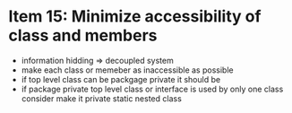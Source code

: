 # Item 15: Minimize accessibility of class and members

- information hidding => decoupled system
- make each class or memeber as inaccessible as possible
- if top level class can be packgage private it should be
- if package private top level class or interface is used by only one class consider make it private static nested class
